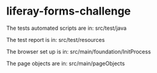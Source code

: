 # liferay-forms-challenge

The tests automated scripts are in: src/test/java

The test report is in: src/test/resources

The browser set up is in: src/main/foundation/InitProcess

The page objects are in: src/main/pageObjects
